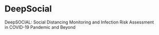 # DeepSocial
DeepSOCIAL: Social Distancing Monitoring and Infection Risk Assessment in COVID-19 Pandemic and Beyond
